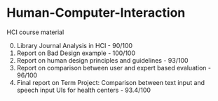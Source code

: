 # Human-Computer-Interaction
HCI course material

0. Library Journal Analysis in HCI - 90/100
1. Report on Bad Design example - 100/100
2. Report on human design principles and guidelines - 93/100
3. Report on comparison between user and expert based evaluation - 96/100
4. Final report on Term Project: Comparison between text input and speech input UIs for health centers - 93.4/100
